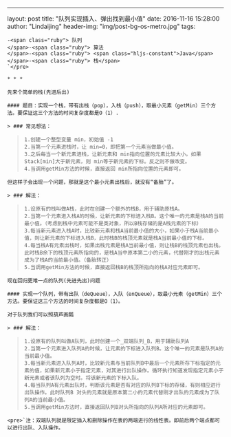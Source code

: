 * * *

layout:     post
title:      "队列实现插入、弹出找到最小值"
date:       2016-11-16 15:28:00
author:     "Lindaijing"
header-img: "img/post-bg-os-metro.jpg"
tags:

    -<span class="ruby"> 队列
    </span>-<span class="ruby"> 算法
    </span>-<span class="ruby"> <span class="hljs-constant">Java</span>
    </span>-<span class="ruby"> 栈</span>
    `</pre>

    * * *

    先来个简单的栈(先进后出)

    #### 题目：实现一个栈，带有出栈（pop），入栈（push），取最小元素（getMin）三个方法。要保证这三个方法的时间复杂度都是O（1）.

    > ### 常见想法：
> 
>     1.创建一个整型变量 min，初始值 -1
>     2.当第一个元素进栈时，让 min=0，即把第一个元素当做最小值。
>     3.之后每当一个新元素进栈，让新元素和 min指向位置的元素比较大小。如果Stack[min]大于新元素，则 min等于新元素的下标。反之则不做改变。
>     4.当调用getMin方法的时候，直接返回 min所指向位置的元素即可。

    但这样子会出现一个问题，那就是这个最小元素出栈后，就没有“备胎”了。

    > ### 解法：
> 
>     1.设原有的栈叫做A栈，此时在创建一个额外的栈B，用于辅助原栈A。
>     2.当第一个元素进入栈A的时候，让新元素的下标进入栈B。这个唯一的元素是栈A的当前最小值。（考虑到栈中元素可能不是类对象，所以B栈存储的是A栈元素的下标）
>     3.每当新元素进入栈A时，比较新元素和栈A当前最小值的大小，如果小于栈A当前最小值，则让新元素的下标进入栈B，此时栈B的栈顶元素就是栈A当前最小值的下标。
>     4.每当栈A有元素出栈时，如果出栈元素是栈A当前最小值，则让栈B的栈顶元素也出栈。此时栈B余下的栈顶元素所指向的，是栈A当中原本第二小的元素，代替刚才的出栈元素成为了栈A的当前最小值。（备胎转正）
>     5.当调用getMin方法的时候，直接返回栈B的栈顶所指向的栈A对应元素即可。

    现在回归更难一点的队列(先进先出)问题

    #### 实现一个队列，带有出队（deQueue），入队（enQueue），取最小元素（getMin）三个方法。要保证这三个方法的时间复杂度都是O（1）。

    对于队列我们可以照葫芦画瓢

    > ### 解法：
> 
>     1.设原有的队列叫做A队列，此时创建一个_双端队列_B，用于辅助队列A
>     2.当第一个元素进入队列A的时候，让元素的下标进入队列B。这个唯一的元素是队列A的当前最小值。
>     3.每当新元素进入队列A时，比较新元素与当前队列B中最后一个元素所存下标指定的元素的值，如果新元素小于指定元素，对其进行出队操作。循环执行知道发现指定元素小于新元素或者该队列为空时。将该新元素的下标入队。
>     4.每当队列A有元素出队时，判断该元素是否有对应的队列B下标的存储，有则相应进行出队操作。此时队列B 对头的元素就是原本第二小的元素代替刚才出队的元素成为了队列A的当前最小值。
>     5.当调用getMin方法时，直接返回队列B对头所指向的队列A所对应的元素即可。
    <pre>`注：双端队列就是限定插入和删除操作在表的两端进行的线性表。即前后两个端点都可以进行出队、入队操作。
    